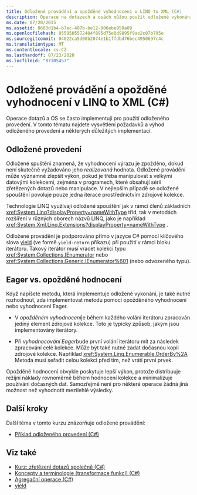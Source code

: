 ```yaml
---
title: Odložené provádění a opožděné vyhodnocení v LINQ to XML (C#)
description: Operace na dotazech a osách můžou použít odložené vykonání v jazyce C#. Seznamte se s požadavky a výhodami odvoditelné prováděcí otázky a implementace.
ms.date: 07/20/2015
ms.assetid: 8683d1b4-b7ec-407b-be12-906ebe958a09
ms.openlocfilehash: 8559505572404f895d75e0d9895f9ae2c07b795e
ms.sourcegitcommit: 04022ca5d00b2074e1b1ffdbd76bec4950697c4c
ms.translationtype: MT
ms.contentlocale: cs-CZ
ms.lasthandoff: 07/23/2020
ms.locfileid: "87105457"
---
```

# <a name="deferred-execution-and-lazy-evaluation-in-linq-to-xml-c"></a>Odložené provádění a opožděné vyhodnocení v LINQ to XML (C#)
Operace dotazů a OS se často implementují pro použití odloženého provedení. V tomto tématu najdete vysvětlení požadavků a výhod odloženého provedení a některých důležitých implementací.  
  
## <a name="deferred-execution"></a>Odložené provedení  
 Odložené spuštění znamená, že vyhodnocení výrazu je zpožděno, dokud není skutečně vyžadováno jeho *realizovaná* hodnota. Odložené provádění může významně zlepšit výkon, pokud je třeba manipulovat s velkými datovými kolekcemi, zejména v programech, které obsahují sérii zřetězených dotazů nebo manipulace. V nejlepším případě se odložené spouštění povoluje pouze jedna iterace prostřednictvím zdrojové kolekce.  
  
 Technologie LINQ využívají odložené spouštění jak v rámci členů základních <xref:System.Linq?displayProperty=nameWithType> tříd, tak v metodách rozšíření v různých oborech názvů LINQ, jako je například <xref:System.Xml.Linq.Extensions?displayProperty=nameWithType> .  
  
 Odložené provádění je podporováno přímo v jazyce C# pomocí klíčového slova [yield](../../../language-reference/keywords/yield.md) (ve formě `yield-return` příkazu) při použití v rámci bloku iterátoru. Takový iterátor musí vracet kolekci typu <xref:System.Collections.IEnumerator> nebo <xref:System.Collections.Generic.IEnumerator%601> (nebo odvozeného typu).  
  
## <a name="eager-vs-lazy-evaluation"></a>Eager vs. opožděné hodnocení  
 Když napíšete metodu, která implementuje odložené vykonání, je také nutné rozhodnout, zda implementovat metodu pomocí opožděného vyhodnocení nebo vyhodnocení Eager.  
  
- V *opožděném vyhodnocení*je během každého volání iterátoru zpracován jediný element zdrojové kolekce. Toto je typický způsob, jakým jsou implementovány iterátory.  
  
- Při *vyhodnocování Eager*bude první volání iterátoru mít za následek zpracování celé kolekce. Může být také nutné zadat dočasnou kopii zdrojové kolekce. Například <xref:System.Linq.Enumerable.OrderBy%2A> Metoda musí seřadit celou kolekci před tím, než vrátí první prvek.  
  
 Opožděné hodnocení obvykle poskytuje lepší výkon, protože distribuuje režijní náklady rovnoměrně během hodnocení kolekce a minimalizuje používání dočasných dat. Samozřejmě není pro některé operace žádná jiná možnost než vyhodnotit mezilehlé výsledky.  
  
## <a name="next-steps"></a>Další kroky  
 Další téma v tomto kurzu znázorňuje odložené provádění:  
  
- [Příklad odloženého provedení (C#)](./deferred-execution-example.md)  
  
## <a name="see-also"></a>Viz také

- [Kurz: zřetězení dotazů společně (C#)](./deferred-execution-and-lazy-evaluation-in-linq-to-xml.md)
- [Koncepty a terminologie (transformace funkcí) (C#)](./concepts-and-terminology-functional-transformation.md)
- [Agregační operace (C#)](./aggregation-operations.md)
- [yield](../../../language-reference/keywords/yield.md)
